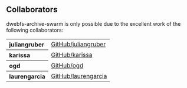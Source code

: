 ## Collaborators

dwebfs-archive-swarm is only possible due to the excellent work of the following collaborators:

<table><tbody><tr><th align="left">juliangruber</th><td><a href="https://github.com/juliangruber">GitHub/juliangruber</a></td></tr>
<tr><th align="left">karissa</th><td><a href="https://github.com/karissa">GitHub/karissa</a></td></tr>
<tr><th align="left">ogd</th><td><a href="https://github.com/ogd">GitHub/ogd</a></td></tr>
<tr><th align="left">laurengarcia</th><td><a href="https://github.com/laurengarcia">GitHub/laurengarcia</a></td></tr>
</tbody></table>
